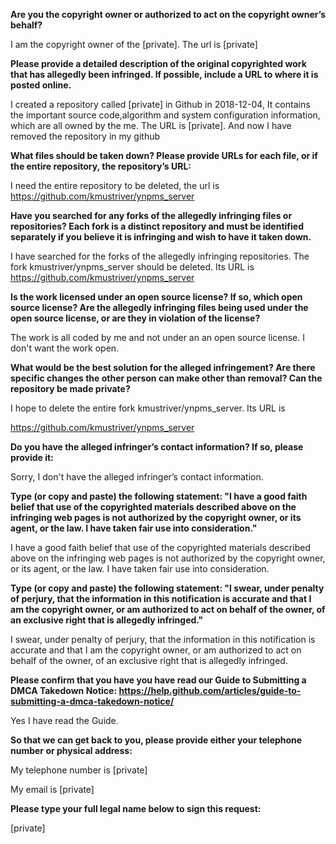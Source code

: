 **Are you the copyright owner or authorized to act on the copyright owner’s behalf?** 

I am the copyright owner of the [private]. The url is [private]  



**Please provide a detailed description of the original copyrighted work that has allegedly been infringed. If possible, include a URL to where it is posted online.** 

I created a repository called [private] in Github in 2018-12-04, It contains the important source code,algorithm and system configuration information, which are all owned by the me. The URL is [private]. And now I have removed the repository in my github



**What files should be taken down? Please provide URLs for each file, or if the entire repository, the repository’s URL:** 

I need the entire repository to be deleted, the url is https://github.com/kmustriver/ynpms_server



**Have you searched for any forks of the allegedly infringing files or repositories? Each fork is a distinct repository and must be identified separately if you believe it is infringing and wish to have it taken down.** 

I have searched for the forks of the allegedly infringing repositories. The fork kmustriver/ynpms_server should be deleted. Its URL is https://github.com/kmustriver/ynpms_server



**Is the work licensed under an open source license? If so, which open source license? Are the allegedly infringing files being used under the open source license, or are they in violation of the license?** 

The work is all coded by me and not under an an open source license. I don't want the work open.



**What would be the best solution for the alleged infringement? Are there specific changes the other person can make other than removal? Can the repository be made private?** 

I hope to delete the entire fork kmustriver/ynpms_server. Its URL is 

https://github.com/kmustriver/ynpms_server



**Do you have the alleged infringer’s contact information? If so, please provide it:** 

Sorry, I don't have the alleged infringer’s contact information.



**Type (or copy and paste) the following statement: "I have a good faith belief that use of the copyrighted materials described above on the infringing web pages is not authorized by the copyright owner, or its agent, or the law. I have taken fair use into consideration."** 

I have a good faith belief that use of the copyrighted materials described above on the infringing web pages is not authorized by the copyright owner, or its agent, or the law. I have taken fair use into consideration.



**Type (or copy and paste) the following statement: "I swear, under penalty of perjury, that the information in this notification is accurate and that I am the copyright owner, or am authorized to act on behalf of the owner, of an exclusive right that is allegedly infringed."** 

I swear, under penalty of perjury, that the information in this notification is accurate and that I am the copyright owner, or am authorized to act on behalf of the owner, of an exclusive right that is allegedly infringed.



**Please confirm that you have you have read our Guide to Submitting a DMCA Takedown Notice: https://help.github.com/articles/guide-to-submitting-a-dmca-takedown-notice/** 

Yes I have read the Guide.



**So that we can get back to you, please provide either your telephone number or physical address:** 

My telephone number is [private]  

My email is [private]  



**Please type your full legal name below to sign this request:** 

[private]  
